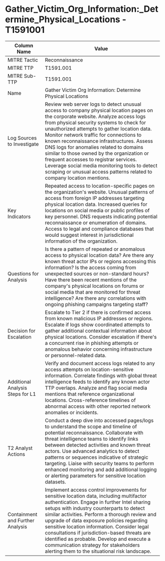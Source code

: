 # Gather_Victim_Org_Information:_Determine_Physical_Locations - T1591001

| Column Name | Value |
|-------------|-------|
| MITRE Tactic | Reconnaissance |
| MITRE TTP | T1591.001 |
| MITRE Sub-TTP | T1591.001 |
| Name | Gather Victim Org Information: Determine Physical Locations |
| Log Sources to Investigate | Review web server logs to detect unusual access to company physical location pages on the corporate website. Analyze access logs from physical security systems to check for unauthorized attempts to gather location data. Monitor network traffic for connections to known reconnaissance infrastructures. Assess DNS logs for anomalies related to domains similar to those owned by the organization or frequent accesses to registrar services. Leverage social media monitoring tools to detect scraping or unusual access patterns related to company location mentions. |
| Key Indicators | Repeated access to location-specific pages on the organization's website. Unusual patterns of access from foreign IP addresses targeting physical location data. Increased queries for locations on social media or public profiles of key personnel. DNS requests indicating potential reconnaissance or enumeration of domains. Access to legal and compliance databases that would suggest interest in jurisdictional information of the organization. |
| Questions for Analysis | Is there a pattern of repeated or anomalous access to physical location data? Are there any known threat actor IPs or regions accessing this information? Is the access coming from unexpected sources or non-standard hours? Have there been recent mentions of the company's physical locations on forums or social media that are monitored for threat intelligence? Are there any correlations with ongoing phishing campaigns targeting staff? |
| Decision for Escalation | Escalate to Tier 2 if there is confirmed access from known malicious IP addresses or regions. Escalate if logs show coordinated attempts to gather additional contextual information about physical locations. Consider escalation if there's a concurrent rise in phishing attempts or anomalous behavior concerning infrastructure or personnel-related data. |
| Additional Analysis Steps for L1 | Verify and document access logs related to any access attempts on location-sensitive information. Correlate findings with global threat intelligence feeds to identify any known actor TTP overlaps. Analyze and flag social media mentions that reference organizational locations. Cross-reference timelines of abnormal access with other reported network anomalies or incidents. |
| T2 Analyst Actions | Conduct a deep dive into accessed pages/logs to understand the scope and timeline of potential reconnaissance. Collaborate with threat intelligence teams to identify links between detected activities and known threat actors. Use advanced analytics to detect patterns or sequences indicative of strategic targeting. Liaise with security teams to perform enhanced monitoring and add additional logging or alerting parameters for sensitive location datasets. |
| Containment and Further Analysis | Implement access control improvements for sensitive location data, including multifactor authentication. Engage in further Intel sharing setups with industry counterparts to detect similar activities. Perform a thorough review and upgrade of data exposure policies regarding sensitive location information. Consider legal consultations if jurisdiction-based threats are identified as probable. Develop and execute a communication strategy for stakeholders alerting them to the situational risk landscape. |
